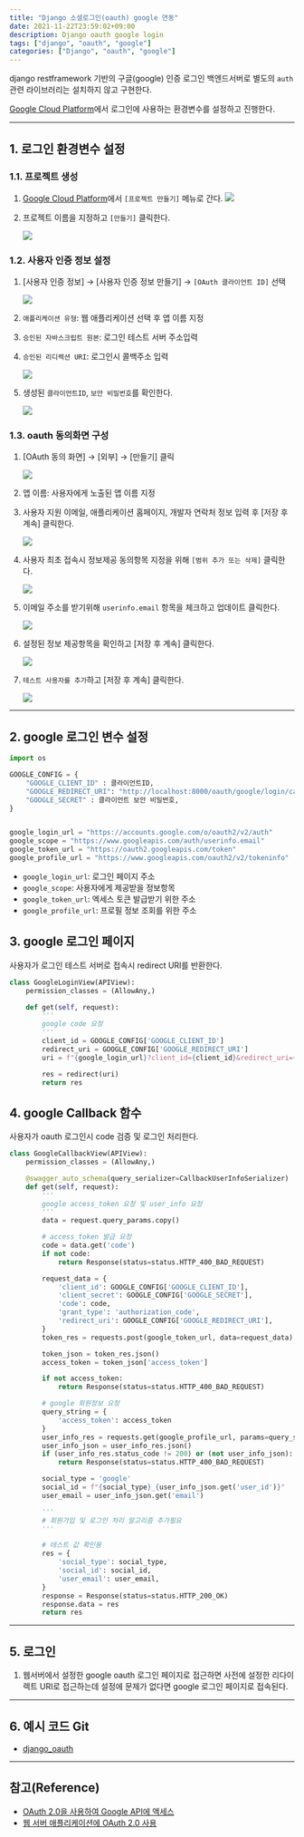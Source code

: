 ```yaml
---
title: "Django 소셜로그인(oauth) google 연동"
date: 2021-11-22T23:59:02+09:00
description: Django oauth google login
tags: ["django", "oauth", "google"]
categories: ["Django", "oauth", "google"]
---
```




django restframework 기반의 구글(google) 인증 로그인 백엔드서버로 별도의 `auth`관련 라이브러리는 설치하지 않고 구현한다.

[Google Cloud Platform](https://console.cloud.google.com/projectselector2/apis/dashboard)에서 로그인에 사용하는 환경변수를 설정하고 진행한다.


---

## 1. 로그인 환경변수 설정

### 1.1. 프로젝트 생성

1. [Google Cloud Platform](https://console.cloud.google.com/projectselector2/apis/dashboard?supportedpurview=project)에서 `[프로젝트 만들기]` 메뉴로 간다.
    ![](../images/django-oauth-google/oauth_google-1.png?raw=true)

2. 프로젝트 이름을 지정하고 `[만들기]` 클릭한다.

    ![](../images/django-oauth-google/oauth_google-2.png?raw=true)


### 1.2. 사용자 인증 정보 설정

1. [사용자 인증 정보] → [사용자 인증 정보 만들기] → `[OAuth 클라이언트 ID]` 선택

    ![](../images/django-oauth-google/oauth_google-3.png?raw=true)

2. `애플리케이션 유형`: 웹 애플리케이션 선택 후 앱 이름 지정
3. `승인된 자바스크립트 원본`: 로그인 테스트 서버 주소입력
4. `승인된 리디렉션 URI`: 로그인시 콜백주소 입력

    ![](../images/django-oauth-google/oauth_google-4.png?raw=true)

5. 생성된 `클라이언트ID`, `보안 비밀번호`를 확인한다.

    ![](../images/django-oauth-google/oauth_google-5.png?raw=true)


### 1.3. oauth 동의화면 구성

1. [OAuth 동의 화면] → [외부] → [만들기] 클릭

    ![](../images/django-oauth-google/oauth_google-6.png?raw=true)

2. 앱 이름: 사용자에게 노출된 앱 이름 지정
3. 사용자 지원 이메일, 애플리케이션 홈페이지, 개발자 연락처 정보 입력 후 [저장 후 계속] 클릭한다.

    ![](../images/django-oauth-google/oauth_google-7.png?raw=true)

4. 사용자 최초 접속시 정보제공 동의항목 지정을 위해 `[범위 추가 또는 삭제]` 클릭한다.

    ![](../images/django-oauth-google/oauth_google-8.png?raw=true)

5. 이메일 주소를 받기위해 `userinfo.email` 항목을 체크하고 업데이트 클릭한다.

    ![](../images/django-oauth-google/oauth_google-9.png?raw=true)

6. 설정된 정보 제공항목을 확인하고 [저장 후 계속] 클릭한다.

    ![](../images/django-oauth-google/oauth_google-10.png?raw=true)

7. `테스트 사용자를 추가`하고 [저장 후 계속] 클릭한다.    

    ![](../images/django-oauth-google/oauth_google-11.png?raw=true)


---

## 2. google 로그인 변수 설정

```python
import os

GOOGLE_CONFIG = {
    "GOOGLE_CLIENT_ID" : 클라이언트ID,
    "GOOGLE_REDIRECT_URI": "http://localhost:8000/oauth/google/login/callback/",
    "GOOGLE_SECRET" : 클라이언트 보안 비밀번호,
}


google_login_url = "https://accounts.google.com/o/oauth2/v2/auth"
google_scope = "https://www.googleapis.com/auth/userinfo.email"
google_token_url = "https://oauth2.googleapis.com/token"
google_profile_url = "https://www.googleapis.com/oauth2/v2/tokeninfo"
```

- `google_login_url`: 로그인 페이지 주소
- `google_scope`: 사용자에게 제공받을 정보항목
- `google_token_url`: 엑세스 토큰 발급받기 위한 주소
- `google_profile_url`: 프로필 정보 조회를 위한 주소


## 3. google 로그인 페이지

사용자가 로그인 테스트 서버로 접속시 redirect URI를 반환한다.


```python
class GoogleLoginView(APIView):
    permission_classes = (AllowAny,)

    def get(self, request):
        '''
        google code 요청
        '''
        client_id = GOOGLE_CONFIG['GOOGLE_CLIENT_ID']
        redirect_uri = GOOGLE_CONFIG['GOOGLE_REDIRECT_URI']
        uri = f"{google_login_url}?client_id={client_id}&redirect_uri={redirect_uri}&scope={google_scope}&response_type=code"

        res = redirect(uri)
        return res
```


## 4. google Callback 함수

사용자가 oauth 로그인시 code 검증 및 로그인 처리한다.

```python
class GoogleCallbackView(APIView):
    permission_classes = (AllowAny,)

    @swagger_auto_schema(query_serializer=CallbackUserInfoSerializer)
    def get(self, request):
        '''
        google access_token 요청 및 user_info 요청
        '''
        data = request.query_params.copy()

        # access_token 발급 요청
        code = data.get('code')
        if not code:
            return Response(status=status.HTTP_400_BAD_REQUEST)

        request_data = {
            'client_id': GOOGLE_CONFIG['GOOGLE_CLIENT_ID'],
            'client_secret': GOOGLE_CONFIG['GOOGLE_SECRET'],
            'code': code,
            'grant_type': 'authorization_code',
            'redirect_uri': GOOGLE_CONFIG['GOOGLE_REDIRECT_URI'],
        }
        token_res = requests.post(google_token_url, data=request_data)

        token_json = token_res.json()
        access_token = token_json['access_token']

        if not access_token:
            return Response(status=status.HTTP_400_BAD_REQUEST)

        # google 회원정보 요청
        query_string = {
            'access_token': access_token
        }
        user_info_res = requests.get(google_profile_url, params=query_string)
        user_info_json = user_info_res.json()
        if (user_info_res.status_code != 200) or (not user_info_json):
            return Response(status=status.HTTP_400_BAD_REQUEST)

        social_type = 'google'
        social_id = f"{social_type}_{user_info_json.get('user_id')}"
        user_email = user_info_json.get('email')

        '''
        # 회원가입 및 로그인 처리 알고리즘 추가필요
        '''

        # 테스트 값 확인용
        res = {
            'social_type': social_type,
            'social_id': social_id,
            'user_email': user_email,
        }
        response = Response(status=status.HTTP_200_OK)
        response.data = res
        return res
```

---

## 5. 로그인

1. 웹서버에서 설정한 google oauth 로그인 페이지로 접근하면 사전에 설정한 리다이렉트 URI로 접근하는데 설정에 문제가 없다면 google 로그인 페이지로 접속된다.


---

## 6. 예시 코드 Git 

- [django_oauth](https://github.com/SangjunCha-dev/django_oauth)


---

## 참고(Reference)

- [OAuth 2.0을 사용하여 Google API에 액세스](https://developers.google.com/identity/protocols/oauth2)
- [웹 서버 애플리케이션에 OAuth 2.0 사용](https://developers.google.com/identity/protocols/oauth2/web-server#python)